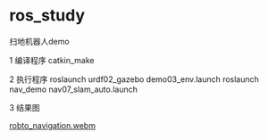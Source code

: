 # ros_study
扫地机器人demo

1 编译程序
catkin_make

2 执行程序
roslaunch urdf02_gazebo demo03_env.launch
roslaunch nav_demo nav07_slam_auto.launch

3 结果图

[robto_navigation.webm](https://github.com/tdqcb/ros_study/assets/50561168/5ba966b1-4d87-4d09-904f-9e9370766b4a)
